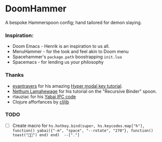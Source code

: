 # DoomHammer
A bespoke Hammerspoon config; hand tailored for demon slaying. 

### Inspiration:
- Doom Emacs - Henrik is an inspiration to us all. 
- MenuHammer - for the look and feel akin to Doom menu 
- Spacehammer's `package.path` boostrapping `init.lua`
- Spacemacs - for lending us your philosophy

### Thanks
- [evantravers](https://github.com/evantravers) for his amazing [Hyper modal key tutorial](https://evantravers.com/articles/2020/06/08/hammerspoon-a-better-better-hyper-key/).
- [Nethum Lamahewage](https://nethumlamahewage.medium.com/setting-up-a-global-leader-key-for-macos-using-hammerspoon-f0330f8a7a4a) for his tutorial on the "Recursive Binder" spoon.
- rtauziac for his [Yabai IPC code](https://github.com/rtauziac/Hammerspoon-Yabai/)
- Clojure afforfances by [cljlib](https://gitlab.com/andreyorst/fennel-cljlib)

### TODO
- [ ] Create macro for 
  `hs.hotkey.bind(super, hs.keycodes.map["h"], function() yabai({"-m", "space", "--rotate", "270"}, function() toast("🔲🔁") end) end)  --["."]`